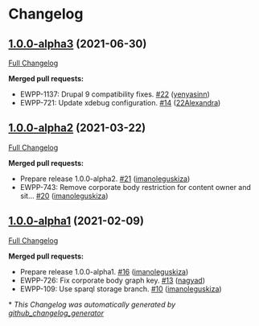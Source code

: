 # Changelog

## [1.0.0-alpha3](https://github.com/openeuropa/oe_corporate_site_info/tree/1.0.0-alpha3) (2021-06-30)

[Full Changelog](https://github.com/openeuropa/oe_corporate_site_info/compare/1.0.0-alpha2...1.0.0-alpha3)

**Merged pull requests:**

- EWPP-1137: Drupal 9 compatibility fixes. [\#22](https://github.com/openeuropa/oe_corporate_site_info/pull/22) ([yenyasinn](https://github.com/yenyasinn))
- EWPP-721: Update xdebug configuration. [\#14](https://github.com/openeuropa/oe_corporate_site_info/pull/14) ([22Alexandra](https://github.com/22Alexandra))

## [1.0.0-alpha2](https://github.com/openeuropa/oe_corporate_site_info/tree/1.0.0-alpha2) (2021-03-22)

[Full Changelog](https://github.com/openeuropa/oe_corporate_site_info/compare/1.0.0-alpha1...1.0.0-alpha2)

**Merged pull requests:**

- Prepare release 1.0.0-alpha2. [\#21](https://github.com/openeuropa/oe_corporate_site_info/pull/21) ([imanoleguskiza](https://github.com/imanoleguskiza))
- EWPP-743: Remove corporate body restriction for content owner and sit… [\#20](https://github.com/openeuropa/oe_corporate_site_info/pull/20) ([imanoleguskiza](https://github.com/imanoleguskiza))

## [1.0.0-alpha1](https://github.com/openeuropa/oe_corporate_site_info/tree/1.0.0-alpha1) (2021-02-09)

[Full Changelog](https://github.com/openeuropa/oe_corporate_site_info/compare/0.2.0...1.0.0-alpha1)

**Merged pull requests:**

- Prepare release 1.0.0-alpha1. [\#16](https://github.com/openeuropa/oe_corporate_site_info/pull/16) ([imanoleguskiza](https://github.com/imanoleguskiza))
- EWPP-726: Fix corporate body graph key. [\#13](https://github.com/openeuropa/oe_corporate_site_info/pull/13) ([nagyad](https://github.com/nagyad))
- EWPP-109: Use sparql storage branch. [\#10](https://github.com/openeuropa/oe_corporate_site_info/pull/10) ([imanoleguskiza](https://github.com/imanoleguskiza))

\* *This Changelog was automatically generated by [github_changelog_generator](https://github.com/github-changelog-generator/github-changelog-generator)*
